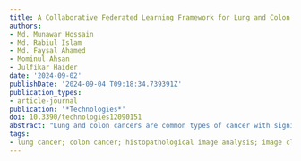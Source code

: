 ```yaml
---
title: A Collaborative Federated Learning Framework for Lung and Colon Cancer Classifications
authors:
- Md. Munawar Hossain
- Md. Rabiul Islam
- Md. Faysal Ahamed
- Mominul Ahsan
- Julfikar Haider
date: '2024-09-02'
publishDate: '2024-09-04 T09:18:34.739391Z'
publication_types:
- article-journal
publication: '*Technologies*'
doi: 10.3390/technologies12090151
abstract: "Lung and colon cancers are common types of cancer with significant fatality rates. Early identification considerably improves the odds of survival for those suffering from these diseases. Histopathological image analysis is crucial for detecting cancer by identifying morphological anomalies in tissue samples. Regulations such as the HIPAA and GDPR impose considerable restrictions on the sharing of sensitive patient data, mostly because of privacy concerns. Federated learning (FL) is a promising technique that allows the training of strong models while maintaining data privacy. The use of a federated learning strategy has been suggested in this study to address privacy concerns in cancer categorization. To classify histopathological images of lung and colon cancers, this methodology uses local models with an Inception-V3 backbone. The global model is then updated on the basis of the local weights. The images were obtained from the LC25000 dataset, which consists of five separate classes. Separate analyses were performed for lung cancer, colon cancer, and their combined classification. The implemented model successfully classified lung cancer images into three separate classes with a classification accuracy of 99.867%. The classification of colon cancer images was achieved with 100% accuracy. More significantly, for the lung and colon cancers combined, the accuracy reached an impressive 99.720%. Compared with other current approaches, the proposed framework showed an improved performance. A heatmap, visual saliency map, and GradCAM were generated to pinpoint the crucial areas in the histopathology pictures of the test set where the models focused in particular during cancer class predictions. This approach demonstrates the potential of federated learning to enhance collaborative efforts in automated disease diagnosis through medical image analysis while ensuring patient data privacy."
tags:
- lung cancer; colon cancer; histopathological image analysis; image classification; decentralized machine learning; federated learning; privacy preservation; explainability
---
```

